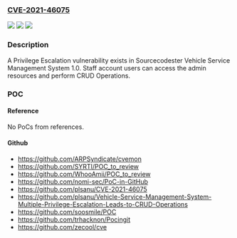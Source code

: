 ### [CVE-2021-46075](https://cve.mitre.org/cgi-bin/cvename.cgi?name=CVE-2021-46075)
![](https://img.shields.io/static/v1?label=Product&message=n%2Fa&color=blue)
![](https://img.shields.io/static/v1?label=Version&message=n%2Fa&color=blue)
![](https://img.shields.io/static/v1?label=Vulnerability&message=n%2Fa&color=brighgreen)

### Description

A Privilege Escalation vulnerability exists in Sourcecodester Vehicle Service Management System 1.0. Staff account users can access the admin resources and perform CRUD Operations.

### POC

#### Reference
No PoCs from references.

#### Github
- https://github.com/ARPSyndicate/cvemon
- https://github.com/SYRTI/POC_to_review
- https://github.com/WhooAmii/POC_to_review
- https://github.com/nomi-sec/PoC-in-GitHub
- https://github.com/plsanu/CVE-2021-46075
- https://github.com/plsanu/Vehicle-Service-Management-System-Multiple-Privilege-Escalation-Leads-to-CRUD-Operations
- https://github.com/soosmile/POC
- https://github.com/trhacknon/Pocingit
- https://github.com/zecool/cve

